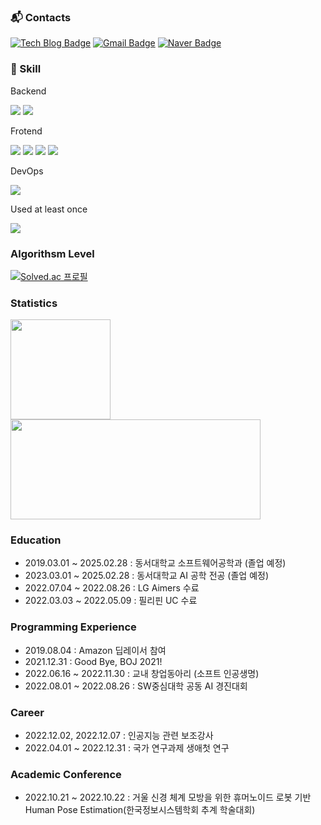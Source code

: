 ### :mailbox_with_mail: Contacts
[![Tech Blog Badge](http://img.shields.io/badge/-Tech%20blog-black?style=flat-square&logo=github&link=https://day-log.tistory.com/)](https://day-log.tistory.com/)
[![Gmail Badge](https://img.shields.io/badge/Gmail-d14836?style=flat-square&logo=Gmail&logoColor=white&link=mailto:junho74589@gmail.com)](mailto:junho74589@gmail.com)
[![Naver Badge](https://img.shields.io/badge/Naver-03C75A?style=flat-square&logo=Naver&logoColor=white&link=mailto:wnsgh745896@naver.com)](mailto:wnsgh745896@naver.com)

### 💪 Skill
Backend
<p>
	<a>
    <img src="https://img.shields.io/badge/SpringBoot-6DB33F?style=flat&logo=SpringBoot&logoColor=white"/>
		<img src="https://img.shields.io/badge/Python-3776AB?style=flat&logo=python&logoColor=white"/>
	</a>
</p>
Frotend
<p>
  <a>
    <img src="https://img.shields.io/badge/HTML5-E34F26?style=flat&logo=html5&logoColor=white" />
    <img src="https://img.shields.io/badge/JavaScript-F7DF1E?style=flat&logo=javascript&logoColor=white"/>
    <img src="https://img.shields.io/badge/CSS3-1572B6?style=flat&logo=css3&logoColor=white"/>
    <img src="https://img.shields.io/badge/React-61DAFB?style=flat&logo=react&logoColor=white"/>
  </a>
</p>

DevOps
<p>
  <a>
    <img src="https://img.shields.io/badge/Amazon EC2-FF9900?style=flat&logo=Amazon EC2&logoColor=white" />
  </a>
</p>


<!-- AI
<p>
  <a>
    <img src="https://img.shields.io/badge/Amazon EC2-FF9900?style=flat&logo=Amazon EC2&logoColor=white" />
  </a>
</p> -->

Used at least once
<p>
	<a>
    <img src="https://img.shields.io/badge/Andorid-3DDC84?style=flat&logo=Android&logoColor=white"/>
	</a>
</p>

### Algorithsm Level
[![Solved.ac
프로필](http://mazassumnida.wtf/api/v2/generate_badge?boj=wnsgh745896)](https://solved.ac/wnsgh745896)

### Statistics
<a href="https://github.com/anuraghazra/github-readme-stats">
  <img align="center" src="https://github-readme-stats.vercel.app/api?username=Choi-jun-ho&show_icons=true&theme=onedark" height="160px" />
  <img align="center" src="https://github-readme-stats.vercel.app/api/top-langs/?username=Choi-jun-ho&layout=compact&theme=onedark" height="160px" width="400px"/>
</a>

### Education 
- 2019.03.01 ~ 2025.02.28 : 동서대학교 소프트웨어공학과 (졸업 예정)
- 2023.03.01 ~ 2025.02.28 : 동서대학교 AI 공학 전공 (졸업 예정)
- 2022.07.04 ~ 2022.08.26 : LG Aimers 수료
- 2022.03.03 ~ 2022.05.09 : 필리핀 UC 수료

### Programming Experience
- 2019.08.04 : Amazon 딥레이서 참여
- 2021.12.31 : Good Bye, BOJ 2021!
- 2022.06.16 ~ 2022.11.30 : 교내 창업동아리 (소프트 인공생명)
- 2022.08.01 ~ 2022.08.26 : SW중심대학 공동 AI 경진대회

### Career
- 2022.12.02, 2022.12.07 : 인공지능 관련 보조강사
- 2022.04.01 ~ 2022.12.31 : 국가 연구과제 생애첫 연구

### Academic Conference
- 2022.10.21 ~ 2022.10.22 : 거울 신경 체계 모방을 위한 휴머노이드 로봇 기반 Human Pose Estimation(한국정보시스템학회 추계 학술대회)


